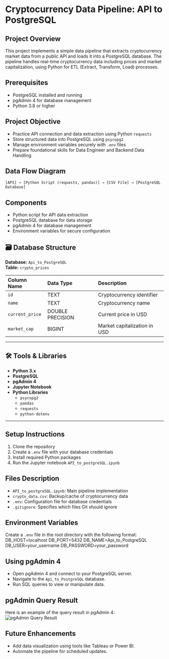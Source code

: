 # Cryptocurrency Data Pipeline: API to PostgreSQL

## Project Overview
This project implements a simple data pipeline that extracts cryptocurrency market data from a public API and loads it into a PostgreSQL database. The pipeline handles real-time cryptocurrency data including prices and market capitalization, using Python for ETL (Extract, Transform, Load) processes.

## Prerequisites
- PostgreSQL installed and running
- pgAdmin 4 for database management
- Python 3.8 or higher

## Project Objective  
- Practice API connection and data extraction using Python `requests`  
- Store structured data into PostgreSQL using `psycopg2`  
- Manage environment variables securely with `.env` files  
- Prepare foundational skills for Data Engineer and Backend Data Handling  

## Data Flow Diagram  
```plaintext
[API] → [Python Script (requests, pandas)] → [CSV File] → [PostgreSQL Database]
```

## Components
- Python script for API data extraction
- PostgreSQL database for data storage
- pgAdmin 4 for database management
- Environment variables for secure configuration 

## 🗃️ Database Structure

**Database:** `Api_to_PostgreSQL`  
**Table:** `crypto_prices`

| Column Name    | Data Type        | Description                      |
|:---------------|:-----------------|:---------------------------------|
| `id`            | TEXT              | Cryptocurrency identifier        |
| `name`          | TEXT              | Cryptocurrency name              |
| `current_price` | DOUBLE PRECISION  | Current price in USD             |
| `market_cap`    | BIGINT            | Market capitalization in USD     |

---

## 🛠️ Tools & Libraries

- **Python 3.x**
- **PostgreSQL**
- **pgAdmin 4**
- **Jupyter Notebook**
- **Python Libraries**
  - `psycopg2`
  - `pandas`
  - `requests`
  - `python-dotenv`

---

## Setup Instructions
1. Clone the repository
2. Create a `.env` file with your database credentials
3. Install required Python packages
4. Run the Jupyter notebook `API_to_postgreSQL.ipynb`

## Files Description
- `API_to_postgreSQL.ipynb`: Main pipeline implementation
- `crypto_data.csv`: Backup/cache of cryptocurrency data
- `.env`: Configuration file for database credentials
- `.gitignore`: Specifies which files Git should ignore

## Environment Variables
Create a `.env` file in the root directory with the following format:
DB_HOST=localhost
DB_PORT=5432
DB_NAME=Api_to_PostgreSQL
DB_USER=your_username
DB_PASSWORD=your_password

## Using pgAdmin 4
- Open pgAdmin 4 and connect to your PostgreSQL server.
- Navigate to the `Api_to_PostgreSQL` database.
- Run SQL queries to view or manipulate data.

## pgAdmin Query Result
Here is an example of the query result in pgAdmin 4:
![pgAdmin Query Result](API_to_PostgreSQL/images/pgadmin_query_result.png)

## Future Enhancements
- Add data visualization using tools like Tableau or Power BI.
- Automate the pipeline for scheduled updates.